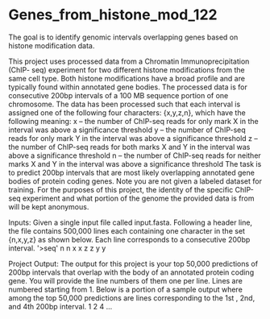 # Genes_from_histone_mod_122
The goal is to identify genomic intervals overlapping genes based on histone modification data.

This project uses processed data from a Chromatin Immunoprecipitation (ChIP-
seq) experiment for two different histone modifications from the same cell type. Both histone
modifications have a broad profile and are typically found within annotated gene bodies.
The processed data is for consecutive 200bp intervals of a 100 MB sequence portion of one
chromosome. The data has been processed such that each interval is assigned one of the
following four characters: {x,y,z,n}, which have the following meaning:
x – the number of ChIP-seq reads for only mark X in the interval was above a significance
threshold
y – the number of ChIP-seq reads for only mark Y in the interval was above a significance
threshold
z – the number of ChIP-seq reads for both marks X and Y in the interval was above a
significance threshold
n – the number of ChIP-seq reads for neither marks X and Y in the interval was above a
significance threshold
The task is to predict 200bp intervals that are most likely overlapping annotated gene bodies of
protein coding genes.
Note you are not given a labeled dataset for training. For the purposes of this project, the
identity of the specific ChIP-seq experiment and what portion of the genome the provided data
is from will be kept anonymous.

Inputs:
Given a single input file called input.fasta. Following a header line, the file contains
500,000 lines each containing one character in the set {n,x,y,z} as shown below. Each line
corresponds to a consecutive 200bp interval.
'>seq'
n
n
x
x
z
z
y
y


Project Output: The output for this project is your top 50,000 predictions of 200bp intervals that
overlap with the body of an annotated protein coding gene. You will provide the line numbers of
them one per line. Lines are numbered starting from 1. Below is a portion of a sample output
where among the top 50,000 predictions are lines corresponding to the 1st , 2nd, and 4th 200bp
interval.
1
2
4
...
